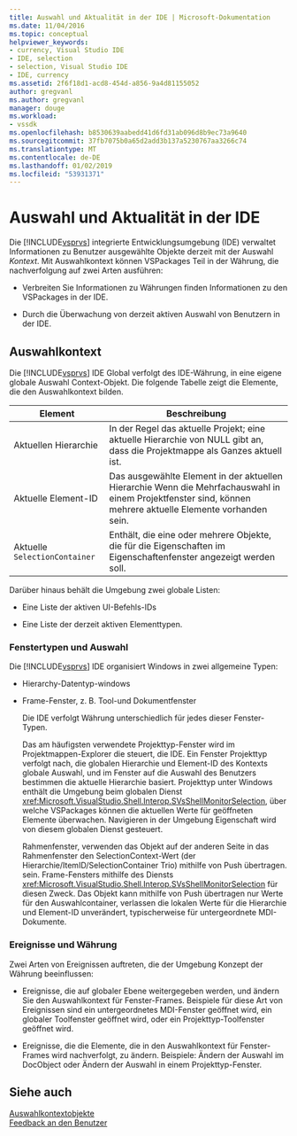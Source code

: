 ```yaml
---
title: Auswahl und Aktualität in der IDE | Microsoft-Dokumentation
ms.date: 11/04/2016
ms.topic: conceptual
helpviewer_keywords:
- currency, Visual Studio IDE
- IDE, selection
- selection, Visual Studio IDE
- IDE, currency
ms.assetid: 2f6f18d1-acd8-454d-a856-9a4d81155052
author: gregvanl
ms.author: gregvanl
manager: douge
ms.workload:
- vssdk
ms.openlocfilehash: b8530639aabedd41d6fd31ab096d8b9ec73a9640
ms.sourcegitcommit: 37fb7075b0a65d2add3b137a5230767aa3266c74
ms.translationtype: MT
ms.contentlocale: de-DE
ms.lasthandoff: 01/02/2019
ms.locfileid: "53931371"
---
```

# <a name="selection-and-currency-in-the-ide"></a>Auswahl und Aktualität in der IDE
Die [!INCLUDE[vsprvs](../../code-quality/includes/vsprvs_md.md)] integrierte Entwicklungsumgebung (IDE) verwaltet Informationen zu Benutzer ausgewählte Objekte derzeit mit der Auswahl *Kontext*. Mit Auswahlkontext können VSPackages Teil in der Währung, die nachverfolgung auf zwei Arten ausführen:  
  
-   Verbreiten Sie Informationen zu Währungen finden Informationen zu den VSPackages in der IDE.  
  
-   Durch die Überwachung von derzeit aktiven Auswahl von Benutzern in der IDE.  
  
## <a name="selection-context"></a>Auswahlkontext  
 Die [!INCLUDE[vsprvs](../../code-quality/includes/vsprvs_md.md)] IDE Global verfolgt des IDE-Währung, in eine eigene globale Auswahl Context-Objekt. Die folgende Tabelle zeigt die Elemente, die den Auswahlkontext bilden.  
  
|Element|Beschreibung|  
|-------------|-----------------|  
|Aktuellen Hierarchie|In der Regel das aktuelle Projekt; eine aktuelle Hierarchie von NULL gibt an, dass die Projektmappe als Ganzes aktuell ist.|  
|Aktuelle Element-ID|Das ausgewählte Element in der aktuellen Hierarchie Wenn die Mehrfachauswahl in einem Projektfenster sind, können mehrere aktuelle Elemente vorhanden sein.|  
|Aktuelle `SelectionContainer`|Enthält, die eine oder mehrere Objekte, die für die Eigenschaften im Eigenschaftenfenster angezeigt werden soll.|  
  
 Darüber hinaus behält die Umgebung zwei globale Listen:  
  
-   Eine Liste der aktiven UI-Befehls-IDs  
  
-   Eine Liste der derzeit aktiven Elementtypen.  
  
### <a name="window-types-and-selection"></a>Fenstertypen und Auswahl  
 Die [!INCLUDE[vsprvs](../../code-quality/includes/vsprvs_md.md)] IDE organisiert Windows in zwei allgemeine Typen:  
  
- Hierarchy-Datentyp-windows  
  
- Frame-Fenster, z. B. Tool-und Dokumentfenster  
  
  Die IDE verfolgt Währung unterschiedlich für jedes dieser Fenster-Typen.  
  
  Das am häufigsten verwendete Projekttyp-Fenster wird im Projektmappen-Explorer die steuert, die IDE. Ein Fenster Projekttyp verfolgt nach, die globalen Hierarchie und Element-ID des Kontexts globale Auswahl, und im Fenster auf die Auswahl des Benutzers bestimmen die aktuelle Hierarchie basiert. Projekttyp unter Windows enthält die Umgebung beim globalen Dienst <xref:Microsoft.VisualStudio.Shell.Interop.SVsShellMonitorSelection>, über welche VSPackages können die aktuellen Werte für geöffneten Elemente überwachen. Navigieren in der Umgebung Eigenschaft wird von diesem globalen Dienst gesteuert.  
  
  Rahmenfenster, verwenden das Objekt auf der anderen Seite in das Rahmenfenster den SelectionContext-Wert (der Hierarchie/ItemID/SelectionContainer Trio) mithilfe von Push übertragen. sein. Frame-Fensters mithilfe des Diensts <xref:Microsoft.VisualStudio.Shell.Interop.SVsShellMonitorSelection> für diesen Zweck. Das Objekt kann mithilfe von Push übertragen nur Werte für den Auswahlcontainer, verlassen die lokalen Werte für die Hierarchie und Element-ID unverändert, typischerweise für untergeordnete MDI-Dokumente.  
  
### <a name="events-and-currency"></a>Ereignisse und Währung  
 Zwei Arten von Ereignissen auftreten, die der Umgebung Konzept der Währung beeinflussen:  
  
-   Ereignisse, die auf globaler Ebene weitergegeben werden, und ändern Sie den Auswahlkontext für Fenster-Frames. Beispiele für diese Art von Ereignissen sind ein untergeordnetes MDI-Fenster geöffnet wird, ein globaler Toolfenster geöffnet wird, oder ein Projekttyp-Toolfenster geöffnet wird.  
  
-   Ereignisse, die die Elemente, die in den Auswahlkontext für Fenster-Frames wird nachverfolgt, zu ändern. Beispiele: Ändern der Auswahl im DocObject oder Ändern der Auswahl in einem Projekttyp-Fenster.  
  
## <a name="see-also"></a>Siehe auch  
 [Auswahlkontextobjekte](../../extensibility/internals/selection-context-objects.md)   
 [Feedback an den Benutzer](../../extensibility/internals/feedback-to-the-user.md)